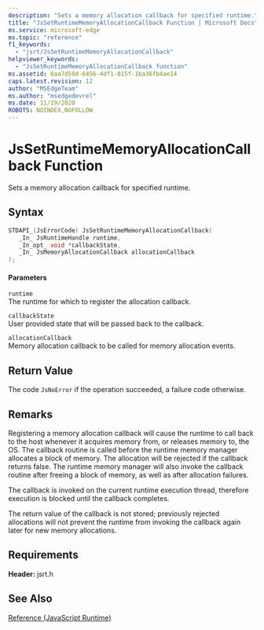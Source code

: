 ```yaml
---
description: "Sets a memory allocation callback for specified runtime."
title: "JsSetRuntimeMemoryAllocationCallback Function | Microsoft Docs"
ms.service: microsoft-edge
ms.topic: "reference"
f1_keywords: 
  - "jsrt/JsSetRuntimeMemoryAllocationCallback"
helpviewer_keywords: 
  - "JsSetRuntimeMemoryAllocationCallback function"
ms.assetid: 6aa7d58d-6456-4df1-815f-1ba36fb4ae14
caps.latest.revision: 12
author: "MSEdgeTeam"
ms.author: "msedgedevrel"
ms.date: 11/19/2020
ROBOTS: NOINDEX,NOFOLLOW
---
```

# JsSetRuntimeMemoryAllocationCallback Function

Sets a memory allocation callback for specified runtime.  
  
## Syntax  
  
```cpp  
STDAPI_(JsErrorCode) JsSetRuntimeMemoryAllocationCallback(  
   _In_ JsRuntimeHandle runtime,  
   _In_opt_ void *callbackState,  
   _In_ JsMemoryAllocationCallback allocationCallback  
);  
```  
  
#### Parameters  
 `runtime`  
 The runtime for which to register the allocation callback.  
  
 `callbackState`  
 User provided state that will be passed back to the callback.  
  
 `allocationCallback`  
 Memory allocation callback to be called for memory allocation events.  
  
## Return Value  
 The code `JsNoError` if the operation succeeded, a failure code otherwise.  
  
## Remarks  
 Registering a memory allocation callback will cause the runtime to call back to the host whenever it acquires memory from, or releases memory to, the OS. The callback routine is called before the runtime memory manager allocates a block of memory. The allocation will be rejected if the callback returns false. The runtime memory manager will also invoke the callback routine after freeing a block of memory, as well as after allocation failures.  
  
 The callback is invoked on the current runtime execution thread, therefore execution is blocked until the callback completes.  
  
 The return value of the callback is not stored; previously rejected allocations will not prevent the runtime from invoking the callback again later for new memory allocations.  
  
## Requirements  
 **Header:** jsrt.h  
  
## See Also  
 [Reference (JavaScript Runtime)](../chakra-hosting/reference-javascript-runtime.md)
